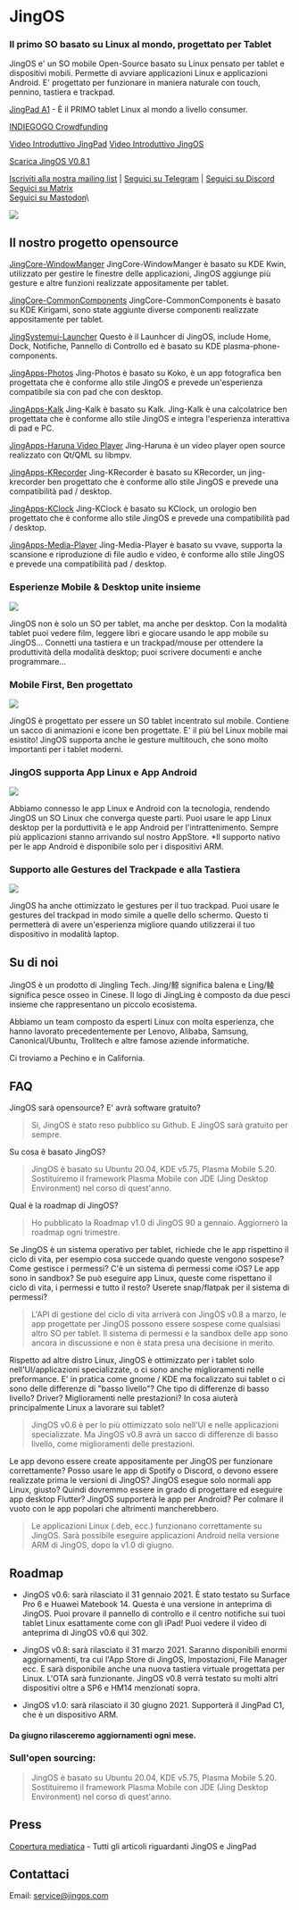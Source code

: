 # JingOS
### Il primo SO basato su Linux al mondo, progettato per Tablet

JingOS e' un SO mobile Open-Source basato su Linux 
pensato per tablet e dispositivi mobili. 
Permette di avviare applicazioni Linux e applicazioni Android.
E' progettato per funzionare in maniera naturale con touch, pennino, tastiera e trackpad.

[JingPad A1](https://en.jingos.com/jingpad-a1/) - È il PRIMO tablet Linux al mondo a livello consumer.

[INDIEGOGO Crowdfunding](https://www.indiegogo.com/projects/jingpad-world-s-first-linux-based-tablet/coming_soon/x/26085983)

[Video Introduttivo JingPad](https://www.youtube.com/watch?v=rZugAfhWkPA)
[Video Introduttivo JingOS](https://www.youtube.com/watch?v=3E0ADUIiFzA)

[Scarica JingOS V0.8.1](https://hk.mikecrm.com/N0wgIm4)

[Iscriviti alla nostra mailing list](http://hk.mikecrm.com/pg5E05S) | 
[Seguici su Telegram](https://t.me/JingOS_Linux) | 
[Seguici su Discord](https://discord.gg/xEwDGW7RnJ)
[Seguici su Matrix](https://matrix.to/#/#jingos:matrix.org)\
[Seguici su Mastodon](https://mastodon.social/@jingos_official)\

![](https://en-cdn.jingos.com/wp-content/uploads/brizy/143/assets/images/iW=667&iH=438&oX=0&oY=2&cW=667&cH=435/Lark20201228-151833.png)

## Il nostro progetto opensource
  [JingCore-WindowManger](https://github.com/JingOS-team/jing-kwin)
  JingCore-WindowManger è basato su KDE Kwin, utilizzato per gestire le finestre delle applicazioni, JingOS aggiunge più gesture e altre funzioni realizzate appositamente per tablet. 

  [JingCore-CommonComponents](https://github.com/JingOS-team/jing-kirigami)
  JingCore-CommonComponents è basato su KDE Kirigami, sono state aggiunte diverse componenti realizzate appositamente per tablet.
  
  [JingSystemui-Launcher](https://github.com/JingOS-team/jing-plasma-phone-components)
  Questo è il Launhcer di JingOS, include Home, Dock, Notifiche, Pannello di Controllo ed è basato su KDE plasma-phone-components.

  [JingApps-Photos](https://www.youtube.com/watch?v=3E0ADUIiFzA)
  Jing-Photos è basato su Koko, è un app fotografica ben progettata che è conforme allo stile JingOS e prevede un'esperienza compatibile sia con pad che con desktop.
  
  [JingApps-Kalk](https://github.com/JingOS-team/jing-kalk)
  Jing-Kalk è basato su Kalk. Jing-Kalk è una calcolatrice ben progettata che è conforme allo stile JingOS e integra l'esperienza interattiva di pad e PC. 
  
  [JingApps-Haruna Video Player](https://github.com/JingOS-team/jing-haruna)
  Jing-Haruna è un video player open source realizzato con Qt/QML su libmpv.

  [JingApps-KRecorder](https://github.com/JingOS-team/jing-krecorder)
  Jing-KRecorder è basato su KRecorder, un jing-krecorder ben progettato che è conforme allo stile JingOS e prevede una compatibilità pad / desktop. 

  [JingApps-KClock](https://github.com/JingOS-team/jing-kclock)
  Jing-KClock è basato su KClock, un orologio ben progettato che è conforme allo stile JingOS e prevede una compatibilità pad / desktop. 

  [JingApps-Media-Player](https://github.com/JingOS-team/jing-media-player)
  Jing-Media-Player è basato su vvave, supporta la scansione e riproduzione di file audio e video, è conforme allo stile JingOS e prevede una compatibilità pad / desktop. 

### Esperienze Mobile & Desktop unite insieme
![](https://en-cdn.jingos.com/wp-content/uploads/brizy/3730/assets/images/iW=2006&iH=1254&oX=0&oY=0&cW=2006&cH=1254/os-2@2x.jpg)

JingOS non è solo un SO per tablet, ma anche per desktop.
Con la modalità tablet puoi vedere film, leggere libri e giocare usando le app mobile su JingOS...
Connetti una tastiera e un trackpad/mouse per ottendere la produttività della modalità desktop; puoi scrivere documenti e anche programmare...

### Mobile First, Ben progettato
![](https://en-cdn.jingos.com/wp-content/uploads/brizy/3730/assets/images/iW=2212&iH=1552&oX=0&oY=0&cW=2212&cH=1552/os-4@2x.jpg)

JingOS è progettato per essere un SO tablet incentrato sul mobile.
Contiene un sacco di animazioni e icone ben progettate.
E' il più bel Linux mobile mai esistito!
JingOS supporta anche le gesture multitouch, che sono molto importanti per i tablet moderni.


### JingOS supporta App Linux e App Android
![](https://en-cdn.jingos.com/wp-content/uploads/brizy/3730/assets/images/iW=2280&iH=820&oX=0&oY=0&cW=2280&cH=820/a1-10@2x.jpg)

Abbiamo connesso le app Linux e Android con la tecnologia, rendendo JingOS un SO Linux che converga queste parti.
Puoi usare le app Linux desktop per la porduttività e le app Android per l'intrattenimento.
Sempre più applicazioni stanno arrivando sul nostro AppStore.
*Il supporto nativo per le app Android è disponibile solo per i dispositivi ARM.


### Supporto alle Gestures del Trackpade e alla Tastiera
![](https://en-cdn.jingos.com/wp-content/uploads/2021/01/05-2.gif)

JingOS ha anche ottimizzato le gestures per il tuo trackpad.
Puoi usare le gestures del trackpad in modo simile a quelle dello schermo.
Questo ti permetterà di avere un'esperienza migliore quando utilizzerai il tuo dispositivo in modalità laptop.


## Su di noi
  JingOS è un prodotto di Jingling Tech. Jing/鲸 significa balena e Ling/鲮 significa pesce osseo in Cinese. Il logo di JingLing è composto da due pesci insieme che rappresentano un piccolo ecosistema.
 
  Abbiamo un team composto da esperti Linux con molta esperienza, che hanno lavorato precedentemente per Lenovo, Alibaba, Samsung,
  Canonical/Ubuntu, Trolltech e altre famose aziende informatiche.

  Ci troviamo a Pechino e in California.

## FAQ

   JingOS sarà opensource? E' avrà software gratuito?

  > Si, JingOS è stato reso pubblico su Github. E JingOS sarà gratuito per sempre.

  Su cosa è basato JingOS?

  > JingOS è basato su Ubuntu 20.04, KDE v5.75, Plasma Mobile 5.20. Sostituiremo il framework Plasma Mobile con JDE (Jing Desktop Environment) nel corso di quest'anno.

  Qual è la roadmap di JingOS?

  > Ho pubblicato la Roadmap v1.0 di JingOS 90 a gennaio. Aggiornerò la roadmap ogni trimestre.

  Se JingOS è un sistema operativo per tablet, richiede che le app rispettino il ciclo di vita, per esempio cosa succede quando queste vengono sospese? Come gestisce i permessi? C'è un sistema di permessi come iOS? Le app sono in sandbox? Se può eseguire app Linux, queste come rispettano il ciclo di vita, i permessi e tutto il resto? Userete snap/flatpak per il sistema di permessi?

  > L'API di gestione del ciclo di vita arriverà con JingOS v0.8 a marzo, le app progettate per JingOS possono essere sospese come qualsiasi altro SO per tablet. Il sistema di permessi e la sandbox delle app sono ancora in discussione e non è stata presa una decisione in merito.

  Rispetto ad altre distro Linux, JingOS è ottimizzato per i tablet solo nell'UI/applicazioni specializzate, o ci sono anche miglioramenti nelle preformance. E' in pratica come gnome / KDE ma focalizzato sui tablet o ci sono delle differenze di "basso livello"? Che tipo di differenze di basso livello? Driver? Miglioramenti nelle prestazioni? In cosa aiuterà principalmente Linux a lavorare sui tablet?

  > JingOS v0.6 è per lo più ottimizzato solo nell'UI e nelle applicazioni specializzate. Ma JingOS v0.8 avrà un sacco di differenze di basso livello, come miglioramenti delle prestazioni.

  Le app devono essere create appositamente per JingOS per funzionare correttamente? Posso usare le app di Spotify o Discord, o devono essere realizzate prima le versioni di JingOS? JingOS esegue solo normali app Linux, giusto? Quindi dovremmo essere in grado di progettare ed eseguire app desktop Flutter? JingOS supporterà le app per Android? Per colmare il vuoto con le app popolari che altrimenti mancherebbero.

  > Le applicazioni Linux (.deb, ecc.) funzionano correttamente su JingOS. Sarà possibile eseguire applicazioni Android nella versione ARM di JingOS, dopo la v1.0 di giugno.

## Roadmap
  * JingOS v0.6: sarà rilasciato il 31 gennaio 2021. È stato testato su Surface Pro 6 e Huawei Matebook 14. Questa è una versione in anteprima di JingOS. Puoi provare il pannello di controllo e il centro notifiche sui tuoi tablet Linux esattamente come con gli iPad! Puoi vedere il video di anteprima di JingOS v0.6 qui 302.

  * JingOS v0.8: sarà rilasciato il 31 marzo 2021. Saranno disponibili enormi aggiornamenti, tra cui l'App Store di JingOS, Impostazioni, File Manager ecc. E sarà disponibile anche una nuova tastiera virtuale progettata per Linux. L'OTA sarà funzionante. JingOS v0.8 verrà testato su molti altri dispositivi oltre a SP6 e HM14 menzionati sopra.

  * JingOS v1.0: sarà rilasciato il 30 giugno 2021. Supporterà il JingPad C1, che è un dispositivo ARM.

  #### Da giugno rilasceremo aggiornamenti ogni mese.

  ### Sull'open sourcing:

  > JingOS è basato su Ubuntu 20.04, KDE v5.75, Plasma Mobile 5.20. Sostituiremo il framework Plasma Mobile con JDE (Jing Desktop Environment) nel corso di quest'anno.


## Press

[Copertura mediatica](https://jingos.feishu.cn/sheets/shtcnTr6q3mmLsQyTSg99KRVMGc) - Tutti gli articoli riguardanti JingOS e JingPad


## Contattaci

Email: service@jingos.com

